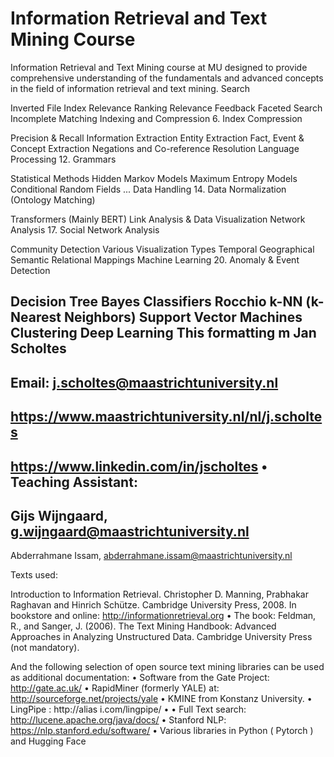# Information Retrieval and Text Mining Course

 Information Retrieval and Text Mining course at MU  designed to provide comprehensive understanding of the fundamentals and advanced concepts in the field of information retrieval and text mining.
Search

Inverted File Index
Relevance Ranking
Relevance Feedback
Faceted Search
Incomplete Matching
Indexing and Compression
6. Index Compression

Precision & Recall
Information Extraction
Entity Extraction
Fact, Event & Concept Extraction
Negations and Co-reference Resolution
Language Processing
12. Grammars

Statistical Methods
Hidden Markov Models
Maximum Entropy Models
Conditional Random Fields
...
Data Handling
14. Data Normalization (Ontology Matching)

Transformers (Mainly BERT)
Link Analysis & Data Visualization
Network Analysis
17. Social Network Analysis

Community Detection
Various Visualization Types
Temporal
Geographical
Semantic
Relational Mappings
Machine Learning
20. Anomaly & Event Detection

Decision Tree
Bayes Classifiers
Rocchio
k-NN (k-Nearest Neighbors)
Support Vector Machines
Clustering
Deep Learning
This formatting m
Jan Scholtes
-
Email:
j.scholtes@maastrichtuniversity.nl
-
https://www.maastrichtuniversity.nl/nl/j.scholtes
-
https://www.linkedin.com/in/jscholtes
•
Teaching Assistant:
-
Gijs Wijngaard,
g.wijngaard@maastrichtuniversity.nl
-
Abderrahmane Issam,
abderrahmane.issam@maastrichtuniversity.nl

Texts used:

Introduction to Information Retrieval.
Christopher D. Manning, Prabhakar Raghavan
and Hinrich Schütze. Cambridge University
Press, 2008. In bookstore and online:
http://informationretrieval.org
•
The book: Feldman, R., and Sanger, J. (2006).
The Text Mining Handbook: Advanced
Approaches in Analyzing Unstructured Data.
Cambridge University Press (not mandatory).

And the following selection of open
source text mining libraries can
be used as additional documentation:
•
Software from the Gate Project:
http://gate.ac.uk/
•
RapidMiner
(formerly YALE) at: http://sourceforge.net/projects/yale
•
KMINE from Konstanz University.
•
LingPipe
: http://alias i.com/lingpipe/
•
•
Full Text search: http://lucene.apache.org/java/docs/
•
Stanford NLP:
https://nlp.stanford.edu/software/
•
Various libraries in Python (
Pytorch ) and Hugging Face


